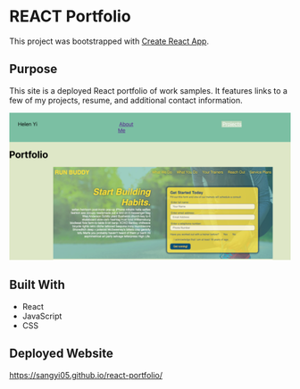 # REACT Portfolio
This project was bootstrapped with [Create React App](https://github.com/facebook/create-react-app).

## Purpose
This site is a deployed React portfolio of work samples. It features links to a few of my projects, resume, and additional contact information. 

![React Porfolio](src/assets/images/readme.png) 

## Built With
* React
* JavaScript
* CSS

## Deployed Website
https://sangyi05.github.io/react-portfolio/
